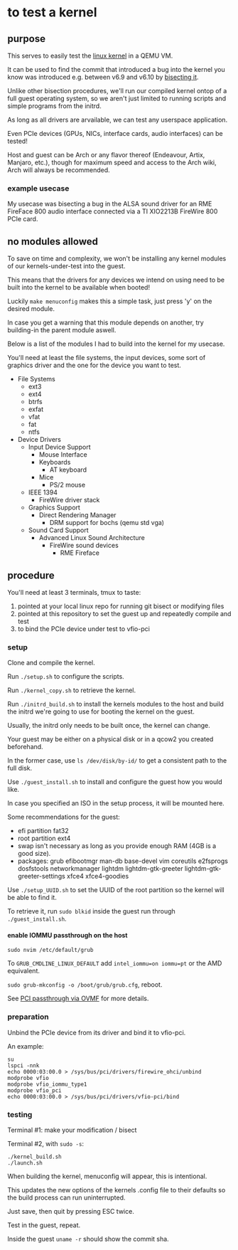 # to test a kernel

## purpose

This serves to easily test the [linux kernel](https://github.com/torvalds/linux) in a QEMU VM.

It can be used to find the commit that introduced a bug into the kernel you know was introduced e.g. between v6.9 and v6.10 by [bisecting it](https://www.kernel.org/doc/html/latest/admin-guide/bug-bisect.html).

Unlike other bisection procedures, we'll run our compiled kernel ontop of a full guest operating system, so we aren't just limited to running scripts and simple programs from the initrd.

As long as all drivers are arvailable, we can test any userspace application.

Even PCIe devices (GPUs, NICs, interface cards, audio interfaces) can be tested!

Host and guest can be Arch or any flavor thereof (Endeavour, Artix, Manjaro, etc.), though for maximum speed and access to the Arch wiki, Arch will always be recommended.

### example usecase

My usecase was bisecting a bug in the ALSA sound driver for an RME FireFace 800 audio interface connected via a TI XIO2213B FireWire 800 PCIe card.

## no modules allowed

To save on time and complexity, we won't be installing any kernel modules of our kernels-under-test into the guest.

This means that the drivers for any devices we intend on using need to be built into the kernel to be available when booted!

Luckily `make menuconfig` makes this a simple task, just press 'y' on the desired module.

In case you get a warning that this module depends on another, try building-in the parent module aswell.

Below is a list of the modules I had to build into the kernel for my usecase.

You'll need at least the file systems, the input devices, some sort of graphics driver and the one for the device you want to test.

- File Systems
    - ext3
    - ext4
    - btrfs
    - exfat
    - vfat
    - fat
    - ntfs
- Device Drivers
    - Input Device Support
        - Mouse Interface
        - Keyboards
            - AT keyboard
        - Mice
            - PS/2 mouse
    - IEEE 1394
        - FireWire driver stack
    - Graphics Support
        - Direct Rendering Manager
            - DRM support for bochs (qemu std vga)
    - Sound Card Support
        - Advanced Linux Sound Architecture
            - FireWire sound devices
                - RME Fireface

## procedure

You'll need at least 3 terminals, tmux to taste:
1. pointed at your local linux repo for running git bisect or modifying files
2. pointed at this repository to set the guest up and repeatedly compile and test
3. to bind the PCIe device under test to vfio-pci

### setup
Clone and compile the kernel.

Run `./setup.sh` to configure the scripts.

Run `./kernel_copy.sh` to retrieve the kernel.

Run `./initrd_build.sh` to install the kernels modules to the host and build the initrd we're going to use for booting the kernel on the guest.

Usually, the initrd only needs to be built once, the kernel can change.


Your guest may be either on a physical disk or in a qcow2 you created beforehand.

In the former case, use `ls /dev/disk/by-id/` to get a consistent path to the full disk.

Use `./guest_install.sh` to install and configure the guest how you would like.

In case you specified an ISO in the setup process, it will be mounted here.

Some recommendations for the guest:
- efi partition fat32
- root partition ext4
- swap isn't necessary as long as you provide enough RAM (4GB is a good size).
- packages: grub efibootmgr man-db base-devel vim coreutils e2fsprogs dosfstools networkmanager lightdm lightdm-gtk-greeter lightdm-gtk-greeter-settings xfce4 xfce4-goodies


Use `./setup_UUID.sh` to set the UUID of the root partition so the kernel will be able to find it.

To retrieve it, run `sudo blkid` inside the guest run through `./guest_install.sh`.


#### enable IOMMU passthrough on the host
`sudo nvim /etc/default/grub`

To `GRUB_CMDLINE_LINUX_DEFAULT` add `intel_iommu=on iommu=pt` or the AMD equivalent.

`sudo grub-mkconfig -o /boot/grub/grub.cfg`, reboot.

See [PCI passthrough via OVMF](https://wiki.archlinux.org/title/PCI_passthrough_via_OVMF) for more details.

### preparation
Unbind the PCIe device from its driver and bind it to vfio-pci.

An example:
```
su
lspci -nnk
echo 0000:03:00.0 > /sys/bus/pci/drivers/firewire_ohci/unbind
modprobe vfio
modprobe vfio_iommu_type1
modprobe vfio_pci
echo 0000:03:00.0 > /sys/bus/pci/drivers/vfio-pci/bind
```
### testing
Terminal #1: make your modification / bisect

Terminal #2, with `sudo -s`:
```
./kernel_build.sh
./launch.sh
```
When building the kernel, menuconfig will appear, this is intentional.

This updates the new options of the kernels .config file to their defaults so the build process can run uninterrupted.

Just save, then quit by pressing ESC twice.


Test in the guest, repeat.

Inside the guest `uname -r` should show the commit sha.
